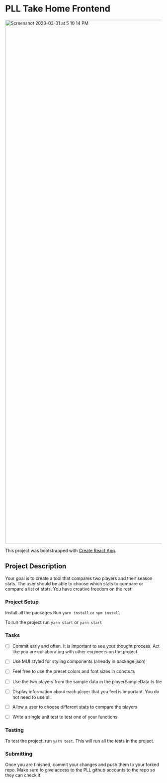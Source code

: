 # PLL Take Home Frontend

<img width="1679" alt="Screenshot 2023-03-31 at 5 10 14 PM" src="https://user-images.githubusercontent.com/37080014/229232057-5dba47d8-ad7e-47bf-9b7a-74a6d0a05eaf.png">

This project was bootstrapped with [Create React App](https://github.com/facebook/create-react-app).

## Project Description

Your goal is to create a tool that compares two players and their season stats. The user should be able to choose which stats to compare or compare a list of stats. You have creative freedom on the rest!

### Project Setup
Install all the packages
Run `yarn install` or `npm install`

To run the project run `yarn start` or `yarn start`

### Tasks

- [ ] Commit early and often. It is important to see your thought process. Act like you are collaborating with other engineers on the project.

- [ ] Use MUI styled for styling components (already in package.json)

- [ ] Feel free to use the preset colors and font sizes in consts.ts

- [ ] Use the two players from the sample data in the playerSampleData.ts file

- [ ] Display information about each player that you feel is important. You do not need to use all.

- [ ] Allow a user to choose different stats to compare the players

- [ ] Write a single unit test to test one of your functions


### Testing
To test the project, run `yarn test`. This will run all the tests in the project.

### Submitting
Once you are finished, commit your changes and push them to your forked repo. Make sure to give access to the PLL github accounts to the repo so they can check it
